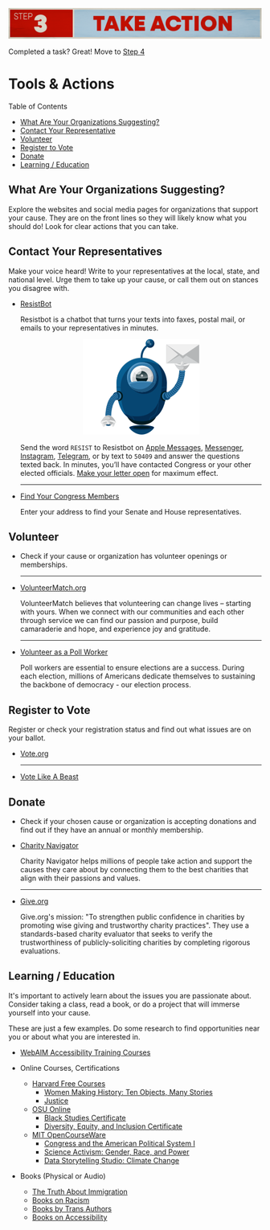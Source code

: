 ![Step 3. Take action.](../../assets/Step3.png)

Completed a task? Great! Move to [Step 4](../step4/)

# Tools & Actions

Table of Contents
- [What Are Your Organizations Suggesting?](#what-are-your-organizations-suggesting)
- [Contact Your Representative](#contact-your-representatives)
- [Volunteer](#volunteer)
- [Register to Vote](#register-to-vote)
- [Donate](#donate)
- [Learning / Education](#learning--education)


## What Are Your Organizations Suggesting?
Explore the websites and social media pages for organizations that support your cause. They are on the front lines so they will likely know what you should do! Look for clear actions that you can take. 

## Contact Your Representatives
Make your voice heard! Write to your representatives at the local, state, and national level. Urge them to take up your cause, or call them out on stances you disagree with. 

- [ResistBot](https://resist.bot)

  Resistbot is a chatbot that turns your texts into faxes, postal mail, or emails to your representatives in minutes.
  
  <div align="center">
    <img src="../../assets/mailbot.4b7f32a3.svg" alt="Illustrated Resist bot holding an envelope.">
  </div>

  Send the word `RESIST` to Resistbot on 
  [Apple Messages](https://bcrw.apple.com/sms:open?service=iMessage&recipient=urn:biz:d0189b65-f844-4344-adc1-d2d01daca04e&body=resist), 
  [Messenger](https://www.messenger.com/t/1224106861035505?text=resist), 
  [Instagram](https://www.instagram.com/direct/t/107534807309194/?text=), 
  [Telegram](https://t.me/resistbot?start=resist), 
  or by text to `50409` and answer the questions texted back. In minutes, you’ll have contacted Congress or your other elected officials. [Make your letter open](https://resist.bot/letters) for maximum effect.

  ---

- [Find Your Congress Members](https://www.congress.gov/members/find-your-member) 

  Enter your address to find your Senate and House representatives.

## Volunteer
- Check if your cause or organization has volunteer openings or memberships. 

  ---

- [VolunteerMatch.org](https://www.volunteermatch.org/)

  VolunteerMatch believes that volunteering can change lives – starting with yours. When we connect with our communities and each other through service we can find our passion and purpose, build camaraderie and hope, and experience joy and gratitude.

  ---
  
- [Volunteer as a Poll Worker](https://www.eac.gov/help-america-vote)

  Poll workers are essential to ensure elections are a success. During each election, millions of Americans dedicate themselves to sustaining the backbone of democracy - our election process.


## Register to Vote 
Register or check your registration status and find out what issues are on your ballot.
- [Vote.org](https://www.vote.org/)

  ---
- [Vote Like A Beast](https://www.votelikeabeast.com/)

## Donate 
- Check if your chosen cause or organization is accepting donations and find out if they have an annual or monthly membership. 
- [Charity Navigator](https://www.charitynavigator.org/)

  Charity Navigator helps millions of people take action and support the causes they care about by connecting them to the best charities that align with their passions and values.

  ---

- [Give.org](https://give.org/) 

  Give.org's mission: "To strengthen public confidence in charities by promoting wise giving and trustworthy charity practices". They use a standards-based charity evaluator that seeks to verify the trustworthiness of publicly-soliciting charities by completing rigorous evaluations. 

## Learning / Education
It's important to actively learn about the issues you are passionate about. Consider taking a class, read a book, or do a project that will immerse yourself into your cause.

These are just a few examples. Do some research to find opportunities near you or about what you are interested in. 

- [WebAIM Accessibility Training Courses](https://webaim.org/services/training/)

- Online Courses, Certifications
  - [Harvard Free Courses](https://pll.harvard.edu/catalog/free?page=1)
    - [Women Making History: Ten Objects, Many Stories](https://pll.harvard.edu/course/women-making-history-ten-objects-many-stories)
    - [Justice](https://pll.harvard.edu/course/justice)
  - [OSU Online](https://online.osu.edu/)
    - [Black Studies Certificate](https://online.osu.edu/undergraduate-certificates/black-studies-certificate/)
    - [Diversity, Equity, and Inclusion Certificate](https://online.osu.edu/undergraduate-certificates/diversity-equity-inclusion-certificate/)
  - [MIT OpenCourseWare](https://ocw.mit.edu/)
    - [Congress and the American Political System I](https://ocw.mit.edu/courses/17-251-congress-and-the-american-political-system-i-fall-2016/)
    - [Science Activism: Gender, Race, and Power](https://ocw.mit.edu/courses/wgs-160j-science-activism-gender-race-and-power-fall-2019/)
    - [Data Storytelling Studio: Climate Change](https://ocw.mit.edu/courses/cms-631-data-storytelling-studio-climate-change-spring-2017/)

- Books (Physical or Audio)
  - [The Truth About Immigration](https://us.macmillan.com/books/9781250288240/thetruthaboutimmigration/)
  - [Books on Racism](https://www.powells.com/featured/antiracism)
  - [Books by Trans Authors](https://glaad.org/eight-books-from-trans-authors-to-read-for-trans-awareness-week/)
  - [Books on Accessibility](https://www.goodreads.com/shelf/show/accessibility)
